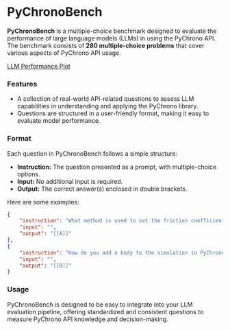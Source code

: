 # PyChronoBench

**PyChronoBench** is a multiple-choice benchmark designed to evaluate the performance of large language models (LLMs) in using the PyChrono API. The benchmark consists of **280 multiple-choice problems** that cover various aspects of PyChrono API usage.

[LLM Performance Plot](visualization.png)

### Features

- A collection of real-world API-related questions to assess LLM capabilities in understanding and applying the PyChrono library.
- Questions are structured in a user-friendly format, making it easy to evaluate model performance.

### Format

Each question in PyChronoBench follows a simple structure:

- **Instruction:** The question presented as a prompt, with multiple-choice options.
- **Input:** No additional input is required.
- **Output:** The correct answer(s) enclosed in double brackets.

Here are some examples:

```json
{
    "instruction": "What method is used to set the friction coefficient for a contact material in PyChrono? 'A. material.SetFriction(value)', 'B. material.SetFrictionCoefficient(value)', 'C. material.SetFrictionValue(value)', 'D. material.SetFrictionFactor(value)'",
    "input": "",
    "output": "[[A]]"
},
{
    "instruction": "How do you add a body to the simulation in PyChrono? 'A. sys.AddBody(body)', 'B. sys.Add(body)', 'C. sys.Insert(body)', 'D. sys.AddObject(body)'",
    "input": "",
    "output": "[[B]]"
}
```

### Usage

PyChronoBench is designed to be easy to integrate into your LLM evaluation pipeline, offering standardized and consistent questions to measure PyChrono API knowledge and decision-making.
